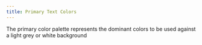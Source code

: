 ```yaml
---
title: Primary Text Colors
---
```


The primary color palette represents the dominant colors to be used against a light grey or white background
